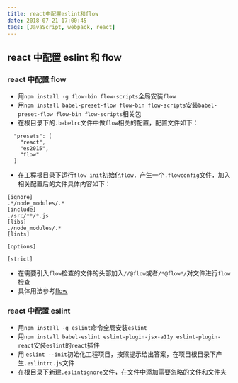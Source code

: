 ```yaml
---
title: react中配置eslint和flow
date: 2018-07-21 17:00:45
tags: [JavaScript, webpack, react]
---
```


## react 中配置 eslint 和 flow

### react 中配置 flow

- 用`npm install -g flow-bin flow-scripts`全局安装`flow`
- 用`npm install babel-preset-flow flow-bin flow-scripts`安装`babel-preset-flow flow-bin flow-scripts`相关包
- 在根目录下的`.babelrc`文件中做`flow`相关的配置，配置文件如下：

```
  "presets": [
    "react",
    "es2015",
    "flow"
  ]
```

- 在工程根目录下运行`flow init`初始化`flow`，产生一个`.flowconfig`文件，加入相关配置后的文件具体内容如下：

```
[ignore]
.*/node_modules/.*
[include]
./src/**/*.js
[libs]
./node_modules/.*
[lints]

[options]

[strict]
```

- 在需要引入`flow`检查的文件的头部加入`//@flow`或者`/*@flow*/`对文件进行`flow`检查
- 具体用法参考[flow](https://flow.org)

### react 中配置 eslint

- 用`npm install -g eslint`命令全局安装`eslint`
- 用`npm install babel-eslint eslint-plugin-jsx-a11y eslint-plugin-react`安装`eslint`的`react`插件
- 用 `eslint --init`初始化工程项目，按照提示给出答案，在项目根目录下产生`.eslintrc.js`文件
- 在根目录下新建`.eslintignore`文件，在文件中添加需要忽略的文件和文件夹
